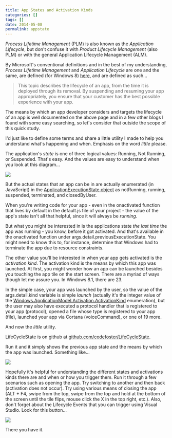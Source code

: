 ```yaml
---
title: App States and Activation Kinds
categories: []
tags: []
date: 2014-05-08
permalink: appstate
---
```


_Process Lifetime Management_ (PLM) is also known as the _Application Lifecycle_, but don&#39;t confuse it with _Product Lifecycle Management_ (also PLM) or with the general Application Lifecycle Management (ALM).
<!-- xmore -->

By Microsoft&#39;s conventional definitions and in the best of my understanding, _Process Lifetime Management_ and _Application Lifecycle_ are one and the same, are defined (for Windows 8) [here](http://msdn.microsoft.com/en-us/library/windows/apps/hh464925.aspx), and are defined as such...

> This topic describes the lifecycle of an app, from the time it is deployed through its removal. By suspending and resuming your app appropriately, you ensure that your customer has the best possible experience with your app.

The means by which an app developer considers and targets the lifecycle of an app is well documented on the above page and in a few other blogs I found with some easy searching, so let&#39;s consider that outside the scope of this quick study.

I&#39;d just like to define some terms and share a little utility I made to help you understand what&#39;s happening and when. Emphasis on the word _little_ please.

The application&#39;s _state_ is one of three logical values: Running, Not Running, or Suspended. That&#39;s easy. And the values are easy to understand when you look at this diagram...

![](/files/appstate_01.png)

But the actual states that an app can be in are actually enumerated (in JavaScript) in the [ApplicationExecutionState object](http://msdn.microsoft.com/en-us/library/windows/apps/windows.applicationmodel.activation.applicationexecutionstate.aspx) as notRunning, running, suspended, terminated, and closedByUser.

When you&#39;re writing code for your app - even in the onactivated function that lives by default in the default.js file of your project - the value of the app&#39;s state isn&#39;t all that helpful, since it will always be _running_.

But what you might be interested in is the applications state _the last time_ the app was running - you know, before it got activated. And that&#39;s available in the onactivated function under args.detail.previousExecutionState. You might need to know this to, for instance, determine that Windows had to terminate the app due to resource constraints.

The other value you&#39;ll be interested in when your app gets activated is the _activation kind_. The activation kind is the means by which this app was launched. At first, you might wonder how an app can be launched besides you touching the app tile on the start screen. There are a myriad of ways though let me assure you. In Windows 8.1, there are 23.

In the simple case, your app was launched by the user, so the value of the args.detail.kind variable is simple _launch_ (actually it&#39;s the integer value of the [Windows.ApplicationModel.Activation.ActivationKind](http://msdn.microsoft.com/en-us/library/windows/apps/windows.applicationmodel.activation.activationkind.aspx) enumeration), but the user may also have executed a protocol handler that is registered to your app (protocol), opened a file whose type is registered to your app (file), launched your app via Cortana (voiceCommand), or one of 19 more.

And now the _little_ utility.

LifeCycleState is on github at [github.com/codefoster/LifeCycleState](https://github.com/codefoster/LifeCycleStates).

Run it and it simply shows the previous app state and the means by which the app was launched. Something like...

![](/files/appstate_02.png)

Hopefully it&#39;s helpful for understanding the different states and activations kinds there are and when or how you trigger them. Run it through a few scenarios such as opening the app. Try switching to another and then back (activation does not occur). Try using various means of closing the app (ALT + F4, swipe from the top, swipe from the top and hold at the bottom of the screen until the tile flips, mouse click the X in the top right, etc.). Also, don&#39;t forget about the Lifecycle Events that you can trigger using Visual Studio. Look for this button...

![](/files/appstate_03.png)

There you have it.